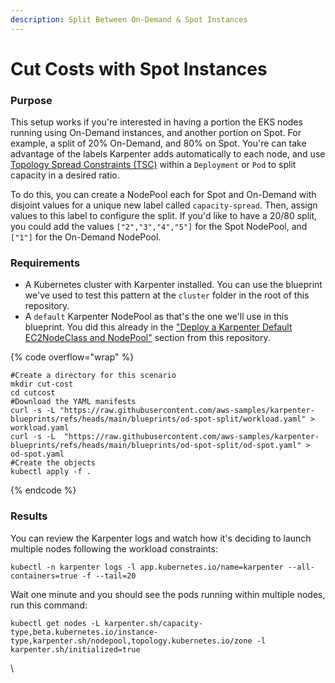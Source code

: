 ```yaml
---
description: Split Between On-Demand & Spot Instances
---
```


# Cut Costs with Spot Instances

### Purpose

This setup works if you're interested in having a portion the EKS nodes running using On-Demand instances, and another portion on Spot. For example, a split of 20% On-Demand, and 80% on Spot. You're can take advantage of the labels Karpenter adds automatically to each node, and use [Topology Spread Constraints (TSC)](https://kubernetes.io/docs/concepts/scheduling-eviction/topology-spread-constraints/) within a `Deployment` or `Pod` to split capacity in a desired ratio.

To do this, you can create a NodePool each for Spot and On-Demand with disjoint values for a unique new label called `capacity-spread`. Then, assign values to this label to configure the split. If you'd like to have a 20/80 split, you could add the values `["2","3","4","5"]` for the Spot NodePool, and `["1"]` for the On-Demand NodePool.



### Requirements

* A Kubernetes cluster with Karpenter installed. You can use the blueprint we've used to test this pattern at the `cluster` folder in the root of this repository.
* A `default` Karpenter NodePool as that's the one we'll use in this blueprint. You did this already in the ["Deploy a Karpenter Default EC2NodeClass and NodePool"](https://github.com/aws-samples/karpenter-blueprints/blob/main/README.md) section from this repository.



{% code overflow="wrap" %}
```
#Create a directory for this scenario
mkdir cut-cost
cd cutcost
#Download the YAML manifests
curl -s -L "https://raw.githubusercontent.com/aws-samples/karpenter-blueprints/refs/heads/main/blueprints/od-spot-split/workload.yaml" > workload.yaml
curl -s -L  "https://raw.githubusercontent.com/aws-samples/karpenter-blueprints/refs/heads/main/blueprints/od-spot-split/od-spot.yaml" > od-spot.yaml
#Create the objects
kubectl apply -f .
```
{% endcode %}



### Results



You can review the Karpenter logs and watch how it's deciding to launch multiple nodes following the workload constraints:

```
kubectl -n karpenter logs -l app.kubernetes.io/name=karpenter --all-containers=true -f --tail=20
```

Wait one minute and you should see the pods running within multiple nodes, run this command:

```
kubectl get nodes -L karpenter.sh/capacity-type,beta.kubernetes.io/instance-type,karpenter.sh/nodepool,topology.kubernetes.io/zone -l karpenter.sh/initialized=true
```

\





